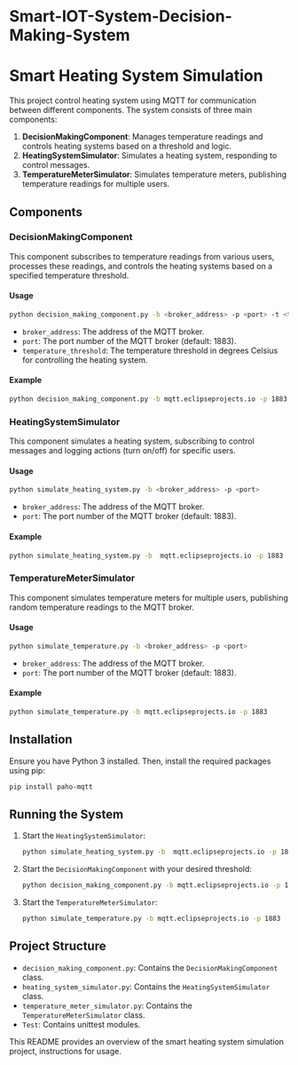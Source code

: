 # Smart-IOT-System-Decision-Making-System

# Smart Heating System Simulation

This project control heating system using MQTT for communication between different components. The system consists of three main components:
1. **DecisionMakingComponent**: Manages temperature readings and controls heating systems based on a threshold and logic.
2. **HeatingSystemSimulator**: Simulates a heating system, responding to control messages.
3. **TemperatureMeterSimulator**: Simulates temperature meters, publishing temperature readings for multiple users.

## Components

### DecisionMakingComponent

This component subscribes to temperature readings from various users, processes these readings, and controls the heating systems based on a specified temperature threshold.

#### Usage

```bash
python decision_making_component.py -b <broker_address> -p <port> -t <temperature_threshold>
```

- `broker_address`: The address of the MQTT broker.
- `port`: The port number of the MQTT broker (default: 1883).
- `temperature_threshold`: The temperature threshold in degrees Celsius for controlling the heating system.

#### Example

```bash
python decision_making_component.py -b mqtt.eclipseprojects.io -p 1883 -t 20
```

### HeatingSystemSimulator

This component simulates a heating system, subscribing to control messages and logging actions (turn on/off) for specific users.

#### Usage

```bash
python simulate_heating_system.py -b <broker_address> -p <port>
```

- `broker_address`: The address of the MQTT broker.
- `port`: The port number of the MQTT broker (default: 1883).

#### Example

```bash
python simulate_heating_system.py -b  mqtt.eclipseprojects.io -p 1883
```

### TemperatureMeterSimulator

This component simulates temperature meters for multiple users, publishing random temperature readings to the MQTT broker.

#### Usage

```bash
python simulate_temperature.py -b <broker_address> -p <port>
```

- `broker_address`: The address of the MQTT broker.
- `port`: The port number of the MQTT broker (default: 1883).

#### Example

```bash
python simulate_temperature.py -b mqtt.eclipseprojects.io -p 1883
```

## Installation

Ensure you have Python 3 installed. Then, install the required packages using pip:

```bash
pip install paho-mqtt
```

## Running the System

1. Start the `HeatingSystemSimulator`:

    ```bash
    python simulate_heating_system.py -b  mqtt.eclipseprojects.io -p 1883
    ```

2. Start the `DecisionMakingComponent` with your desired threshold:

    ```bash
    python decision_making_component.py -b mqtt.eclipseprojects.io -p 1883 -t 20
    ```

3. Start the `TemperatureMeterSimulator`:

    ```bash
    python simulate_temperature.py -b mqtt.eclipseprojects.io -p 1883
    ```

## Project Structure

- `decision_making_component.py`: Contains the `DecisionMakingComponent` class.
- `heating_system_simulator.py`: Contains the `HeatingSystemSimulator` class.
- `temperature_meter_simulator.py`: Contains the `TemperatureMeterSimulator` class.
- `Test`: Contains unittest modules.

This README provides an overview of the smart heating system simulation project, instructions for usage.